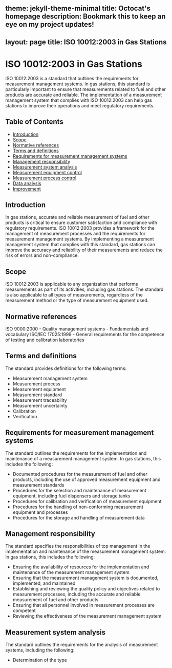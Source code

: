 theme: jekyll-theme-minimal
title: Octocat's homepage
description: Bookmark this to keep an eye on my project updates!
---
layout: page
title: ISO 10012:2003 in Gas Stations
---

# ISO 10012:2003 in Gas Stations

ISO 10012:2003 is a standard that outlines the requirements for measurement management systems. In gas stations, this standard is particularly important to ensure that measurements related to fuel and other products are accurate and reliable. The implementation of a measurement management system that complies with ISO 10012:2003 can help gas stations to improve their operations and meet regulatory requirements.

## Table of Contents

- [Introduction](#introduction)
- [Scope](#scope)
- [Normative references](#normative-references)
- [Terms and definitions](#terms-and-definitions)
- [Requirements for measurement management systems](#requirements-for-measurement-management-systems)
- [Management responsibility](#management-responsibility)
- [Measurement system analysis](#measurement-system-analysis)
- [Measurement equipment control](#measurement-equipment-control)
- [Measurement process control](#measurement-process-control)
- [Data analysis](#data-analysis)
- [Improvement](#improvement)

## Introduction

In gas stations, accurate and reliable measurement of fuel and other products is critical to ensure customer satisfaction and compliance with regulatory requirements. ISO 10012:2003 provides a framework for the management of measurement processes and the requirements for measurement management systems. By implementing a measurement management system that complies with this standard, gas stations can improve the accuracy and reliability of their measurements and reduce the risk of errors and non-compliance.

## Scope

ISO 10012:2003 is applicable to any organization that performs measurements as part of its activities, including gas stations. The standard is also applicable to all types of measurements, regardless of the measurement method or the type of measurement equipment used.

## Normative references

ISO 9000:2000 - Quality management systems - Fundamentals and vocabulary
ISO/IEC 17025:1999 - General requirements for the competence of testing and calibration laboratories

## Terms and definitions

The standard provides definitions for the following terms:

- Measurement management system
- Measurement process
- Measurement equipment
- Measurement standard
- Measurement traceability
- Measurement uncertainty
- Calibration
- Verification

## Requirements for measurement management systems

The standard outlines the requirements for the implementation and maintenance of a measurement management system. In gas stations, this includes the following:

- Documented procedures for the measurement of fuel and other products, including the use of approved measurement equipment and measurement standards
- Procedures for the selection and maintenance of measurement equipment, including fuel dispensers and storage tanks
- Procedures for calibration and verification of measurement equipment
- Procedures for the handling of non-conforming measurement equipment and processes
- Procedures for the storage and handling of measurement data

## Management responsibility

The standard specifies the responsibilities of top management in the implementation and maintenance of the measurement management system. In gas stations, this includes the following:

- Ensuring the availability of resources for the implementation and maintenance of the measurement management system
- Ensuring that the measurement management system is documented, implemented, and maintained
- Establishing and reviewing the quality policy and objectives related to measurement processes, including the accurate and reliable measurement of fuel and other products
- Ensuring that all personnel involved in measurement processes are competent
- Reviewing the effectiveness of the measurement management system

## Measurement system analysis

The standard outlines the requirements for the analysis of measurement systems, including the following:

- Determination of the type
